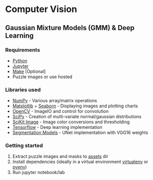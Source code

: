 # Computer Vision

## Gaussian Mixture Models (GMM) & Deep Learning

### Requirements

- [Python](https://www.python.org/)
- [Jupyter](https://jupyter.org)
- [Make](https://www.gnu.org/software/make/manual/make.html) [Optional]
- Puzzle images or use hosted

### Libraries used

- [NumPy](https://numpy.org/) - Various array/matrix operations
- [Matplotlib](https://matplotlib.org/) + [Seaborn](https://seaborn.pydata.org/) - Displaying images and plotting charts
- [OpenCV](https://opencv.org/) - ImageIO and control for convolution
- [SciPy](https://scipy.org/) - Creation of multi-variate normal/gaussian distributions
- [SciKit Image](https://scikit-image.org/) - Image color conversions and thresholding
- [Tensorflow](https://www.tensorflow.org/) - Deep learning implementation
- [Segmentation Models](https://segmentation-models.readthedocs.io/en/latest/index.html) - UNet implementation with VGG16 weights

### Getting started

1. Extract puzzle images and masks to [assets](./assets) dir
2. Install dependencies (ideally in a virtual environment [virtualenv](https://github.com/pypa/virtualenv) or [pyenv](https://github.com/pyenv/pyenv))
3. Run jupyter notebook/lab
